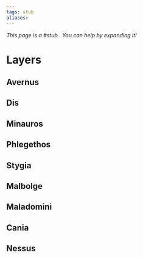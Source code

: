 ```yaml
---
tags: stub
aliases:
---
```


*This page is a #stub . You can help by expanding it!*

# Layers
## Avernus
## Dis
## Minauros
## Phlegethos
## Stygia
## Malbolge
## Maladomini
## Cania
## Nessus